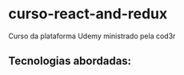 # curso-react-and-redux
Curso da plataforma Udemy ministrado pela cod3r

## Tecnologias abordadas:

